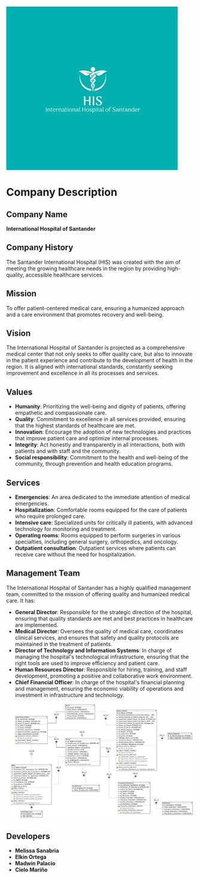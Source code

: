 ![Company Logo](logo.jpg)

# Company Description

## Company Name
**International Hospital of Santander**

## Company History
The Santander International Hospital (HIS) was created with the aim of meeting the growing healthcare needs in the region by providing high-quality, accessible healthcare services.

## Mission
To offer patient-centered medical care, ensuring a humanized approach and a care environment that promotes recovery and well-being.

## Vision
The International Hospital of Santander is projected as a comprehensive medical center that not only seeks to offer quality care, but also to innovate in the patient experience and contribute to the development of health in the region. It is aligned with international standards, constantly seeking improvement and excellence in all its processes and services.

## Values
- **Humanity**: Prioritizing the well-being and dignity of patients, offering empathetic and compassionate care.
- **Quality**: Commitment to excellence in all services provided, ensuring that the highest standards of healthcare are met.
- **Innovation**: Encourage the adoption of new technologies and practices that improve patient care and optimize internal processes.
- **Integrity**: Act honestly and transparently in all interactions, both with patients and with staff and the community.
- **Social responsibility**: Commitment to the health and well-being of the community, through prevention and health education programs.

## Services
- **Emergencies**: An area dedicated to the immediate attention of medical emergencies.
- **Hospitalization**: Comfortable rooms equipped for the care of patients who require prolonged care.
- **Intensive care**: Specialized units for critically ill patients, with advanced technology for monitoring and treatment.
- **Operating rooms**: Rooms equipped to perform surgeries in various specialties, including general surgery, orthopedics, and oncology.
- **Outpatient consultation**: Outpatient services where patients can receive care without the need for hospitalization.

## Management Team
The International Hospital of Santander has a highly qualified management team, committed to the mission of offering quality and humanized medical care. It has:

- **General Director**: Responsible for the strategic direction of the hospital, ensuring that quality standards are met and best practices in healthcare are implemented.
- **Medical Director**: Oversees the quality of medical care, coordinates clinical services, and ensures that safety and quality protocols are maintained in the treatment of patients.
- **Director of Technology and Information Systems**: In charge of managing the hospital's technological infrastructure, ensuring that the right tools are used to improve efficiency and patient care.
- **Human Resources Director**: Responsible for hiring, training, and staff development, promoting a positive and collaborative work environment.
- **Chief Financial Officer**: In charge of the hospital's financial planning and management, ensuring the economic viability of operations and investment in infrastructure and technology.

![Company database](DB.jpg)



## Developers
- **Melissa Sanabria**
- **Elkin Ortega**
- **Madwin Palacio**
- **Cielo Mariño**
